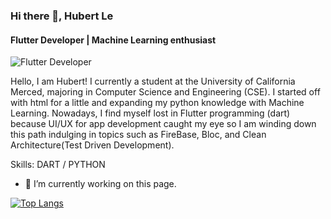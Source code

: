 ### Hi there 👋, Hubert Le
#### Flutter Developer | Machine Learning enthusiast
![Flutter Developer](https://pbs.twimg.com/profile_banners/1306473970825179138/1600323823/1500x500)

Hello, I am Hubert! I currently a student at the University of California Merced, majoring in Computer Science and Engineering (CSE). I started off with html for a little and expanding my python knowledge with Machine Learning. Nowadays, I find myself lost in Flutter programming (dart) because UI/UX for app development caught my eye so I am winding down this path indulging in topics such as FireBase, Bloc, and Clean Architecture(Test Driven Development).

Skills: DART / PYTHON

- 🔭 I’m currently working on this page. 


[![Top Langs](https://github-readme-stats.vercel.app/api/top-langs/?username=hubertle43100&langs_count=4)](https://github.com/anuraghazra/github-readme-stats)
